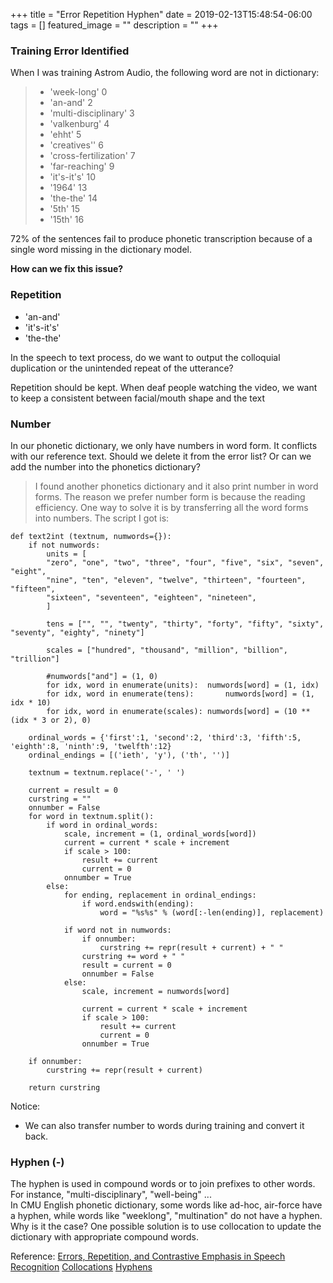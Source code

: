 +++ 
title = "Error Repetition Hyphen" 
date = 2019-02-13T15:48:54-06:00 
tags = []
featured_image = "" 
description = "" 
+++

### Training Error Identified
When I was training Astrom Audio, the following word are not in dictionary:

> * 'week-long' 0
> * 'an-and' 2
> * 'multi-disciplinary' 3
> * 'valkenburg' 4
> * 'ehht' 5
> * 'creatives'' 6
> * 'cross-fertilization' 7
> * 'far-reaching' 9
> * 'it's-it's' 10
> * '1964' 13
> * 'the-the' 14
> * '5th' 15
> * '15th' 16

72% of the sentences fail to produce phonetic transcription because of a single word missing in the dictionary model.

**How can we fix this issue?** 

### Repetition
* 'an-and'
* 'it's-it's'
* 'the-the'

In the speech to text process, do we want to output the colloquial duplication or the unintended repeat of the utterance? 

Repetition should be kept. When deaf people watching the video, we want to keep a consistent between facial/mouth shape and the text
### Number
In our phonetic dictionary, we only have numbers in word form. It conflicts with our reference text.
Should we delete it from the error list? Or can we add the number into the phonetics dictionary?

> I found another phonetics dictionary and it also print number in word forms. The reason we prefer number form is because the reading efficiency. 
One way to solve it is by transferring all the word forms into numbers. The script I got is: 
```
def text2int (textnum, numwords={}):
    if not numwords:
        units = [
        "zero", "one", "two", "three", "four", "five", "six", "seven", "eight",
        "nine", "ten", "eleven", "twelve", "thirteen", "fourteen", "fifteen",
        "sixteen", "seventeen", "eighteen", "nineteen",
        ]

        tens = ["", "", "twenty", "thirty", "forty", "fifty", "sixty", "seventy", "eighty", "ninety"]

        scales = ["hundred", "thousand", "million", "billion", "trillion"]

        #numwords["and"] = (1, 0)
        for idx, word in enumerate(units):  numwords[word] = (1, idx)
        for idx, word in enumerate(tens):       numwords[word] = (1, idx * 10)
        for idx, word in enumerate(scales): numwords[word] = (10 ** (idx * 3 or 2), 0)

    ordinal_words = {'first':1, 'second':2, 'third':3, 'fifth':5, 'eighth':8, 'ninth':9, 'twelfth':12}
    ordinal_endings = [('ieth', 'y'), ('th', '')]

    textnum = textnum.replace('-', ' ')

    current = result = 0
    curstring = ""
    onnumber = False
    for word in textnum.split():
        if word in ordinal_words:
            scale, increment = (1, ordinal_words[word])
            current = current * scale + increment
            if scale > 100:
                result += current
                current = 0
            onnumber = True
        else:
            for ending, replacement in ordinal_endings:
                if word.endswith(ending):
                    word = "%s%s" % (word[:-len(ending)], replacement)

            if word not in numwords:
                if onnumber:
                    curstring += repr(result + current) + " "
                curstring += word + " "
                result = current = 0
                onnumber = False
            else:
                scale, increment = numwords[word]

                current = current * scale + increment
                if scale > 100:
                    result += current
                    current = 0
                onnumber = True

    if onnumber:
        curstring += repr(result + current)

    return curstring
``` 
Notice: 
- We can also transfer number to words during training and convert it back. 

### Hyphen (-)
The hyphen is used in compound words or to join prefixes to other words. 
For instance, "multi-disciplinary", "well-being" ... <br>
In CMU English phonetic dictionary, some words like ad-hoc, air-force have a hyphen, while words like "weeklong", "multination" do not have a hyphen.
Why is it the case?
One possible solution is to use collocation to update the dictionary with appropriate compound words.

Reference: 
[Errors, Repetition, and Contrastive Emphasis in Speech Recognition](https://pdfs.semanticscholar.org/d0a1/adf85ef5893b3a84fbb64cca951715e54299.pdf)
[Collocations](https://nlp.stanford.edu/fsnlp/promo/colloc.pdf)
[Hyphens](https://en.oxforddictionaries.com/punctuation/hyphen#hyphens_in_compound_words)